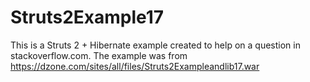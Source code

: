 # Struts2Example17
This is a Struts 2 + Hibernate example created to help on a question in stackoverflow.com.  The example was from https://dzone.com/sites/all/files/Struts2Exampleandlib17.war